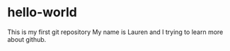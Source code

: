 # hello-world
This is my first git repository
My name is Lauren and I trying to learn more about github.
